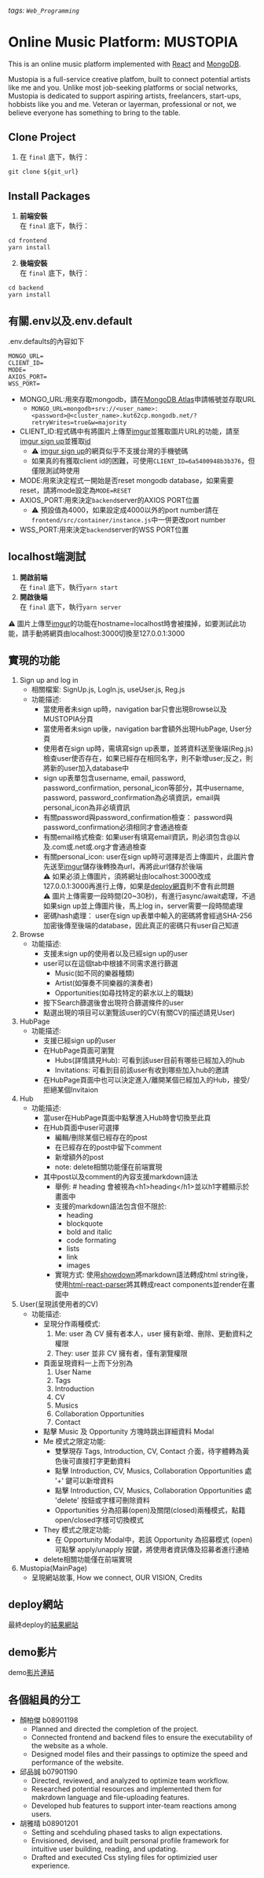 ###### tags: `Web_Programming`

# Online Music Platform: MUSTOPIA

This is an online music platform implemented with [React](https://reactjs.org/) and [MongoDB](https://www.mongodb.com/).  

Mustopia is a full-service creative platfom, built to connect potential artists like me and you. Unlike most job-seeking platforms or social networks, Mustopia is dedicated to support aspiring artists, freelancers, start-ups, hobbists like you and me. Veteran or layerman, professional or not, we believe everyone has something to bring to the table.

## Clone Project

1. 在 `final` 底下，執行：
```bash=
git clone ${git_url}
```

## Install Packages
1. **前端安裝**  
    在 `final` 底下，執行：
```bash=
cd frontend
yarn install
```
2. **後端安裝**  
    在 `final` 底下，執行：
```bash=
cd backend
yarn install
```

## 有關.env以及.env.default
.env.defaults的內容如下
```
MONGO_URL=
CLIENT_ID=
MODE=
AXIOS_PORT=
WSS_PORT=
```
- MONGO_URL:用來存取mongodb，請在[MongoDB Atlas](https://www.mongodb.com/atlas/database)申請帳號並存取URL
    - `MONGO_URL=mongodb+srv://<user_name>:<password>@<cluster_name>.kut62cp.mongodb.net/?retryWrites=true&w=majority`
- CLIENT_ID:程式碼中有將圖片上傳至[imgur](https://imgur.com/)並獲取圖片URL的功能，請至[imgur sign up](https://imgur.com/register?redirect=%2F)並獲取[id](https://api.imgur.com/)
    - :warning: [imgur sign up](https://imgur.com/register?redirect=%2F)的網頁似乎不支援台灣的手機號碼
    - 如果真的有獲取client id的困難，可使用`CLIENT_ID=6a5400948b3b376`，但僅限測試時使用
- MODE:用來決定程式一開始是否reset mongodb database，如果需要reset，請將mode設定為`MODE=RESET`
- AXIOS_PORT:用來決定`backend`server的AXIOS PORT位置
    - :warning: 預設值為4000，如果設定成4000以外的port number請在`frontend/src/container/instance.js`中一併更改port number
- WSS_PORT:用來決定`backend`server的WSS PORT位置

## localhost端測試
1. **開啟前端**  
    在 `final` 底下，執行`yarn start`
2. **開啟後端**  
    在 `final` 底下，執行`yarn server`

:warning: 圖片上傳至[imgur](https://imgur.com/)的功能在hostname=localhost時會被擋掉，如要測試此功能，請手動將網頁由localhost:3000切換至127.0.0.1:3000

## 實現的功能
1. Sign up and log in
    - 相關檔案: SignUp.js, LogIn.js, useUser.js, Reg.js
    - 功能描述: 
      - 當使用者未sign up時，navigation bar只會出現Browse以及MUSTOPIA分頁
      - 當使用者未sign up後，navigation bar會額外出現HubPage, User分頁
      - 使用者在sign up時，需填寫sign up表單，並將資料送至後端(Reg.js)檢查user使否存在，如果已經存在相同名字，則不新增user;反之，則將新的user加入database中
      - sign up表單包含username, email, password, password_confirmation, personal_icon等部分，其中username, password, password_confirmation為必填資訊，email與personal_icon為非必填資訊
      - 有關password與password_confirmation檢查： password與password_confirmation必須相同才會通過檢查
      - 有關email格式檢查: 如果user有填寫email資訊，則必須包含\@以及.com或.net或.org才會通過檢查
      - 有關personal_icon: user在sign up時可選擇是否上傳圖片，此圖片會先送至[imgur](https://imgur.com/)儲存後轉換為url，再將此url儲存於後端  
      :warning: 如果必須上傳圖片，須將網址由localhost:3000改成127.0.0.1:3000再進行上傳，如果是[deploy網頁](https://mustopia.up.railway.app/)則不會有此問題  
      :warning: 圖片上傳需要一段時間(20~30秒)，有進行async/await處理，不過如果sign up並上傳圖片後，馬上log in，server需要一段時間處理
      - 密碼hash處理： user在sign up表單中輸入的密碼將會經過SHA-256加密後傳至後端的database，因此真正的密碼只有user自己知道
3. Browse
    - 功能描述:
        - 支援未sign up的使用者以及已經sign up的user
        - user可以在這個tab中根據不同需求進行篩選
            - Music(如不同的樂器種類)
            - Artist(如彈奏不同樂器的演奏者)
            - Opportunities(如尋找特定的薪水以上的職缺)
        - 按下Search篩選後會出現符合篩選條件的user
        - 點選出現的項目可以瀏覽該user的CV(有關CV的描述請見User)
5. HubPage
    - 功能描述:
        - 支援已經sign up的user
        - 在HubPage頁面可瀏覽
            - Hubs(詳情請見Hub): 可看到該user目前有哪些已經加入的hub
            - Invitations: 可看到目前該user有收到哪些加入hub的邀請
        - 在HubPage頁面中也可以決定進入/離開某個已經加入的Hub，接受/拒絕某個Invitaion
6. Hub
    - 功能描述:
        - 當user在HubPage頁面中點擊進入Hub時會切換至此頁
        - 在Hub頁面中user可選擇
            - 編輯/刪除某個已經存在的post
            - 在已經存在的post中留下comment
            - 新增額外的post
            - note: delete相關功能僅在前端實現
        - 其中post以及comment的內容支援markdown語法
            - 舉例: # heading 會被視為\<h1\>heading\</h1\>並以h1字體顯示於畫面中
            - 支援的markdown語法包含但不限於:
                - heading
                - blockquote
                - bold and italic
                - code formating
                - lists
                - link
                - images
            - 實現方式: 使用[showdown](https://github.com/showdownjs/showdown)將markdown語法轉成html string後，使用[html-react-parser](https://www.npmjs.com/package/html-react-parser)將其轉成react components並render在畫面中
8. User(呈現該使用者的CV)
    - 功能描述:
        - 呈現分作兩種模式:
            1. Me: user 為 CV 擁有者本人，user 擁有新增、刪除、更動資料之權限
            2. They: user 並非 CV 擁有者，僅有瀏覽權限
        - 頁面呈現資料一上而下分別為
            1. User Name
            2. Tags
            3. Introduction
            4. CV
            5. Musics
            6. Collaboration Opportunities 
            7. Contact
        - 點擊 Music 及 Opportunity 方塊時跳出詳細資料 Modal
        -  Me 模式之限定功能:
            - 雙擊現存 Tags, Introduction, CV, Contact 介面，待字體轉為黃色後可直接打字更動資料
            - 點擊 Introduction, CV, Musics, Collaboration Opportunities 處 '+' 鍵可以新增資料
            - 點擊 Introduction, CV, Musics, Collaboration Opportunities 處 'delete' 按鈕或字樣可刪除資料
            - Opportunities 分為招募(open)及關閉(closed)兩種模式，點籍open/closed字樣可切換模式
        - They 模式之限定功能:
            - 在 Opportunity Modal中，若該 Opportunity 為招募模式 (open) 可點擊 apply/unapply 按鍵，將使用者資訊傳及招募者進行連絡
        - delete相關功能僅在前端實現
9. Mustopia(MainPage)
    - 呈現網站故事, How we connect, OUR VISION, Credits

## deploy網站
最終deploy的[結果網站](https://mustopia.up.railway.app/)

## demo影片
demo[影片連結](https://vimeo.com/786570764/9435ede72e)

## 各個組員的分工 
- 顏柏傑 b08901198
    - Planned and directed the completion of the project.
    - Connected frontend and backend files to ensure the executability of the website as a whole.
    - Designed model files and their passings to optimize the speed and performance of the website.
- 邱品誠 b07901190
    - Directed, reviewed, and analyzed to optimize team workflow.
    - Researched potential resources and implemented them for makrdown language and file-uploading features.
    - Developed hub features to support inter-team reactions among users.
- 胡雅晴 b08901201
    - Setting and scehduling phased tasks to align expectations.
    - Envisioned, devised, and built personal profile framework for intuitive user building, reading, and updating.
    - Drafted and executed Css styling files for optimizied user experience.

